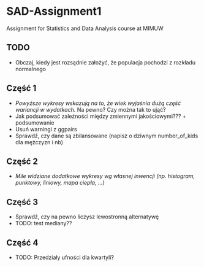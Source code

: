 # SAD-Assignment1
Assignment for Statistics and Data Analysis course at MIMUW

## TODO

* Obczaj, kiedy jest rozsądnie założyć, że populacja pochodzi z rozkładu normalnego

## Część 1

* *Powyższe wykresy wskazują na to, że wiek wyjaśnia dużą część wariancji w wydatkach.* Na pewno? Czy można tak to ująć?
* Jak podsumować zależności między zmiennymi jakościowymi??? + podsumowanie
* Usuń warningi z ggpairs
* Sprawdź, czy dane są zbilansowane (napisz o dziwnym number_of_kids dla mężczyzn i nb)

## Część 2

* *Mile widziane dodatkowe wykresy wg własnej inwencji (np. histogram, punktowy, liniowy, mapa ciepła, ...)*

## Część 3

* Sprawdź, czy na pewno liczysz lewostronną alternatywę
* TODO: test mediany??

## Część 4

* TODO: Przedziały ufności dla kwartyli?
